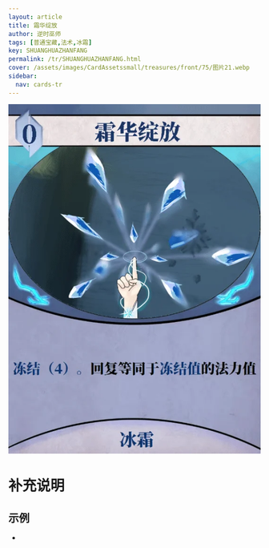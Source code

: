 ```yaml
---
layout: article
title: 霜华绽放
author: 逆时巫师
tags: [普通宝藏,法术,冰霜]
key: SHUANGHUAZHANFANG
permalink: /tr/SHUANGHUAZHANFANG.html
cover: /assets/images/CardAssetssmall/treasures/front/75/图片21.webp
sidebar:
  nav: cards-tr
---
```

![](/assets/images/CardAssets/treasures/front/75/图片21.webp)

# 补充说明



## 示例
* 
